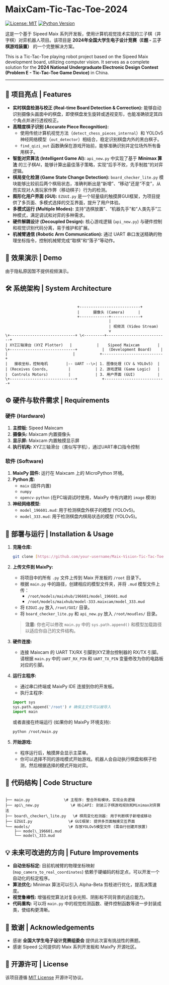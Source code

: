 # MaixCam-Tic-Tac-Toe-2024

[![License: MIT](https://img.shields.io/badge/License-MIT-yellow.svg)](https://opensource.org/licenses/MIT)
[![Python Version](https://img.shields.io/badge/python-3.x-blue.svg)](https://www.python.org/)

这是一个基于 Sipeed Maix 系列开发板，使用计算机视觉技术实现的三子棋（井字棋）对弈机器人项目。该项目是 **2024年全国大学生电子设计竞赛（E题 - 三子棋游戏装置）** 的一个完整解决方案。

This is a Tic-Tac-Toe playing robot project based on the Sipeed Maix development board, utilizing computer vision. It serves as a complete solution for the **2024 National Undergraduate Electronic Design Contest (Problem E - Tic-Tac-Toe Game Device)** in China.

---

## 🌟 项目亮点 | Features

* **实时棋盘检测与校正 (Real-time Board Detection & Correction):** 能够自动识别摄像头画面中的棋盘，即使棋盘发生旋转或透视变形，也能准确锁定其四个角点并进行透视校正。
* **高精度棋子识别 (Accurate Piece Recognition):**
    * 使用传统计算机视觉方法（`detect_chess_pieces_internal`）和 YOLOv5 神经网络模型（`out_detector`）相结合，稳定识别棋盘内外的黑白棋子。
    * `find_qizi_out` 函数确保在游戏开始前，能够准确识别并定位场外所有备用棋子。
* **智能对弈算法 (Intelligent Game AI):** `api_new.py` 中实现了基于 **Minimax 算法** 的三子棋AI，能够计算出最佳落子策略，实现“后手不败，先手制胜”的对弈逻辑。
* **棋局变化检测 (Game State Change Detection):** `board_checker_lite.py` 模块能够比较前后两个棋局状态，准确判断出是“新增”、“移动”还是“不变”，从而实现对人类玩家作弊（移动棋子）行为的检测。
* **图形化用户界面 (GUI):** `EZGUI.py` 是一个轻量级的触摸屏GUI框架，为项目提供了多页面、多模式选择的交互界面，提升了用户体验。
* **多模式运行 (Multiple Modes):** 支持“选棋放置”、“机器先手”和“人类先手”三种模式，满足调试和对弈的多种需求。
* **硬件解耦设计 (Decoupled Design):** 核心游戏逻辑 (`api_new.py`) 与硬件控制和视觉识别代码分离，易于维护和扩展。
* **机械臂通信 (Robotic Arm Communication):** 通过 UART 串口发送精确的物理坐标指令，控制机械臂完成“取棋”和“落子”等动作。

## 📸 效果演示 | Demo

由于隐私原因暂不提供视频演示。

## 🛠️ 系统架构 | System Architecture

```

                                +---------------------------+
                                |      摄像头 (Camera)      |
                                +-------------+-------------+
                                              |
                                              | 视频流 (Video Stream)
                                              v
\+-----------------------------+ \<---------+---------------------------+
| XYZ三轴滑台 (XYZ Plotter)   |           |    Sipeed Maixcam        |
\+-----------------------------+           |  (Development Board)    |
|                             |           +---------------------------+
|   接收坐标，控制电机        |-- UART --\>| 1. 图像处理 (CV & YOLOv5)  |
| (Receives Coords,         |           | 2. 游戏逻辑 (Game Logic)   |
|  Controls Motors)         |           | 3. 用户界面 (GUI)          |
\+-----------------------------+           +---------------------------+

````

## ⚙️ 硬件与软件需求 | Requirements

### 硬件 (Hardware)
1.  **主控板:** Sipeed Maixcam
2.  **摄像头:** Maixcam 内置摄像头
3.  **显示屏:** Maixcam 内置触摸显示屏
4.  **执行机构:** XYZ三轴滑台（类似写字机），通过UART串口指令控制

### 软件 (Software)
1.  **MaixPy 固件:** 运行在 Maixcam 上的 MicroPython 环境。
2.  **Python 库:**
    * `maix` (固件内置)
    * `numpy`
    * `opencv-python` (在PC端调试时使用，MaixPy 中有内建的 `image` 模块)
3.  **神经网络模型:**
    * `model_196601.mud`: 用于检测棋盘外棋子的模型 (YOLOv5)。
    * `model_333.mud`: 用于检测棋盘内棋局状态的模型 (YOLOv5)。

## 🚀 部署与运行 | Installation & Usage

1.  **克隆仓库:**
    ```bash
    git clone [https://github.com/your-username/Maix-Vision-Tic-Tac-Toe-Robot.git](https://github.com/your-username/Maix-Vision-Tic-Tac-Toe-Robot.git)
    ```

2.  **上传文件到 MaixPy:**
    * 将项目中的所有 `.py` 文件上传到 Maix 开发板的 `/root` 目录下。
    * 根据 `main.py` 中的路径，创建相应的模型文件夹，并将 `.mud` 模型文件上传：
        * `/root/models/maixhub/196601/model_196601.mud`
        * `/root/models/maixhub/model-333.maixcam/model_333.mud`
    * 将 `EZGUI.py` 放入 `/root/GUI/` 目录。
    * 将 `board_checker_lite.py` 和 `api_new.py` 放入 `/root/moudles/` 目录。
    > **注意:** 你也可以修改 `main.py` 中的 `sys.path.append()` 和模型加载路径以适应你自己的文件结构。

3.  **硬件连接:**
    * 连接 Maixcam 的 UART TX/RX 引脚到XYZ滑台控制器的 RX/TX 引脚。请根据 `main.py` 中的 `UART_RX_PIN` 和 `UART_TX_PIN` 变量修改为你的电路板对应的引脚。

4.  **运行主程序:**
    * 通过串口终端或 MaixPy IDE 连接到你的开发板。
    * 执行主程序:
    ```python
    import sys
    sys.path.append('/root') # 确保主文件可以被导入
    import main
    ```
    或者直接在终端运行 (如果你的 MaixPy 环境支持):
    ```bash
    python /root/main.py
    ```

5.  **开始游戏:**
    * 程序运行后，触摸屏会显示主菜单。
    * 你可以选择不同的游戏模式开始游戏。机器人会自动执行棋盘和棋子检测，然后根据选择的模式开始对弈。

## 📁 代码结构 | Code Structure

```

├── main.py               \# 主程序: 整合所有模块，实现业务逻辑
├── api\_new.py              \# 核心API: 封装三子棋游戏规则和Minimax对弈算法
├── board\_checker\_lite.py   \# 棋局变化检测器: 用于判断棋子新增或移动
├── EZGUI.py                \# GUI框架: 提供多页面触摸交互界面
└── models/                 \# 存放YOLOv5模型文件 (需自行创建并放置)
    ├── model\_196601.mud
    └── model\_333.mud

```

## 💡 未来可改进的方向 | Future Improvements

* **自动坐标标定:** 目前机械臂的物理坐标映射 (`map_camera_to_real_coordinates`) 依赖于硬编码的标定点，可以开发一个自动化的标定程序。
* **算法优化:** Minimax 算法可以引入 Alpha-Beta 剪枝进行优化，提高决策速度。
* **视觉鲁棒性:** 增强视觉算法对复杂光照、阴影和不同背景的适应能力。
* **代码重构:** 可以将 `main.py` 中的视觉检测函数、硬件控制函数等进一步封装成类，使结构更清晰。

## 🙏 致谢 | Acknowledgements

* 感谢 **全国大学生电子设计竞赛组委会** 提供此次富有挑战性的赛题。
* 感谢 Sipeed 公司提供的 Maix 系列开发板和 MaixPy 开源社区。

## 📄 开源许可 | License

该项目遵循 [MIT License](LICENSE) 开源许可协议。
